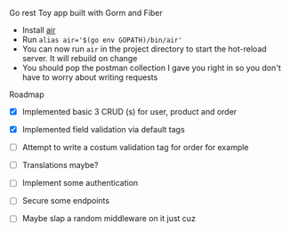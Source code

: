 
 Go rest Toy app built with Gorm and Fiber

  - Install [air](https://github.com/cosmtrek/air)
  - Run ```alias air='$(go env GOPATH)/bin/air'```
  - You can now run ```air``` in the project directory to start the hot-reload server. It will rebuild on change
  - You should pop the postman collection I gave you right in so you don't have to worry about writing requests


Roadmap
  - [x] Implemented basic 3 CRUD (s) for user, product and order
  - [x] Implemented field validation via default tags
  - [ ] Attempt to write a costum validation tag for order for example
  - [ ] Translations maybe?
  - [ ] Implement some authentication
  - [ ] Secure some endpoints
  - [ ] Maybe slap a random middleware on it just cuz


